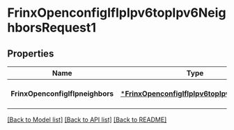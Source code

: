 # FrinxOpenconfigIfIpIpv6topIpv6NeighborsRequest1

## Properties
Name | Type | Description | Notes
------------ | ------------- | ------------- | -------------
**FrinxOpenconfigIfIpneighbors** | [***FrinxOpenconfigIfIpIpv6topIpv6Neighbors**](frinx.openconfig.if.ip.ipv6top.ipv6.Neighbors.md) |  | [optional] [default to null]

[[Back to Model list]](../README.md#documentation-for-models) [[Back to API list]](../README.md#documentation-for-api-endpoints) [[Back to README]](../README.md)


